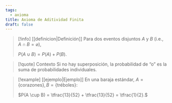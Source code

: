 ```yaml
---
tags:
  - axioma
title: Axioma de Aditividad Finita
draft: false
---
```


> [!info] [[definicion|Definición]]
> Para dos eventos disjuntos $A$ y $B$ (i.e., $A \cap B = \varnothing$),
> 
> $P(A \cup B) = P(A) + P(B).$

> [!quote] Contexto
> Si no hay superposición, la probabilidad de “o” es la suma de probabilidades individuales.

> [!example] [[ejemplo|Ejemplo]]
> En una baraja estándar, $A = \{\text{corazones}\}, B = \{\text{tréboles}\}$:
> 
> $P(A \cup B) = \tfrac{13}{52} + \tfrac{13}{52} = \tfrac{1}{2}.$